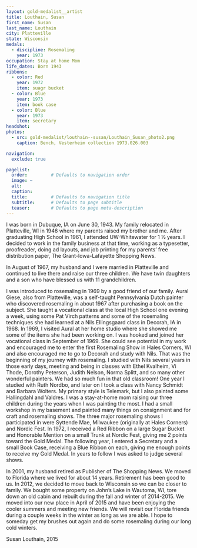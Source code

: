 ```yaml
---
layout: gold-medalist__artist
title: Louthain, Susan
first_name: Susan
last_name: Louthain
city: Platteville
state: Wisconsin
medals: 
  - discipline: Rosemaling
    year: 1973
occupation: Stay at home Mom
life_dates: Born 1943
ribbons:
  - color: Red
    year: 1972
    item: suagr bucket
  - color: Blue
    year: 1973
    item: book case
  - color: Blue
    year: 1973
    item: secretary
headshot:
photos:
  - src: gold-medalist/louthain--susan/Louthain_Susan_photo2.png
    caption: Bench, Vesterheim collection 1973.026.003

navigation:
  exclude: true

pagelist:
  order:         # Defaults to navigation order  
  image: ~
  alt:
  caption:
  title:         # Defaults to navigation title
  subtitle:      # Defaults to page subtitle
  teaser:        # Defaults to page meta-description  
---
```

I was born in Dubuque, IA on June 30, 1943. My family relocated in Platteville, WI in 1946 where my parents raised my brother and me. After graduating High School in 1961, I attended UW-Whitewater for 1 ½ years. I decided to work in the family business at that time, working as a typesetter, proofreader, doing ad layouts, and job printing for my parents’ free distribution paper, The Grant-Iowa-Lafayette Shopping News. 

In August of 1967, my husband and I were married in Platteville and continued to live there and raise our three children. We have twin daughters and a son who have blessed us with 11 grandchildren.

I was introduced to rosemaling in 1969 by a good friend of our family. Aural Giese, also from Platteville,  was a self-taught Pennsylvania Dutch painter who discovered rosemaling in about 1967 after purchasing a book on the subject. She taught a vocational class at the local High School one evening a week, using some Pat Virch patterns and some of the rosemaling techniques she had learned at a Nils Ellingsgaard class in Decorah, IA in 1968. In 1969, I visited Aural at her home studio where she showed me some of the items she had been working on. I was hooked and joined her vocational class in September of 1969. She could see potential in my work and encouraged me to enter the first Rosemaling Show in Hales Corners, WI and also encouraged me to go to Decorah and study with Nils. That was the beginning of my journey with rosemaling. I studied with Nils several years in those early days, meeting and being in classes with Ethel Kvalheim, Vi Thode, Dorothy Peterson, Judith Nelson, Norma Splitt, and so many other wonderful painters. We had so much fun in that old classroom! One year I studied with Ruth Nordbo, and later on I took a class with Nancy Schmidt and Barbara Wolters. My primary style is Telemark, but I also painted some Hallingdahl  and Valdres. I was a stay-at-home mom raising our three children during the years when I was painting the most. I had a small workshop in my basement and painted many things on consignment and for craft and rosemaling shows. The three major rosemaling shows I participated in were Syttende Mae, Milwaukee (originally at Hales Corners) and Nordic Fest. In 1972, I received a Red Ribbon on a large Sugar Bucket and Honorable Mention on a small Trunk at Nordic Fest, giving me 2 points toward the Gold Medal. The following year, I entered a Secretary and a small Book Case, receiving a Blue Ribbon on each, giving me enough points to receive my Gold Medal. In years to follow I was asked to judge several shows.

In 2001, my husband retired as Publisher of The Shopping News. We moved to Florida where we lived for about 14 years. Retirement has been good to us. In 2012, we decided to move back to Wisconsin so we can be closer to family. We bought some property on John’s Lake in Wautoma, WI, tore down an old cabin and rebuilt during the fall and winter of 2014-2015. We moved into our new place in April of 2015 and have been enjoying the cooler summers and meeting new friends. We will revisit our Florida friends during a couple weeks in the winter as long as we are able. I hope to someday get my brushes out again and do some rosemaling during our long cold winters.

Susan Louthain, 2015